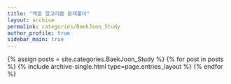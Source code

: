 ```yaml
---
title: "백준 알고리즘 문제풀이"
layout: archive
permalink: categories/BaekJoon_Study
author_profile: true
sidebar_main: true
---
```



{% assign posts = site.categories.BaekJoon_Study %}
{% for post in posts %} {% include archive-single.html type=page.entries_layout %} {% endfor %}